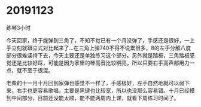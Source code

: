 # 20191123

练琴3小时

今天回家，终于能弹到三角了，不知不觉已有一个月没弹了，手感还是很好，一上手立刻就跟立式对比起来了...在三角上弹740不得不说累很多，8的左手分解八度部分很难坚持下去，今天主要还是单独练习这个部分。另外就是踏板，三角踏板感觉还是比较好踩，可能是因为家里的琴高音比较明亮，所以只要右手高声部用力一点，就不至于很混。

老柴的十一月十月回到家弹也感觉不一样了，手感极好，左手自然地就可以弱下来，右手也更容易歌唱，主要是黑键也比较宽，所以也没那么容易错。十月已经摸到中间部分，目前还没能太顺，能不能两周内上课，就看下周练习时间了。
